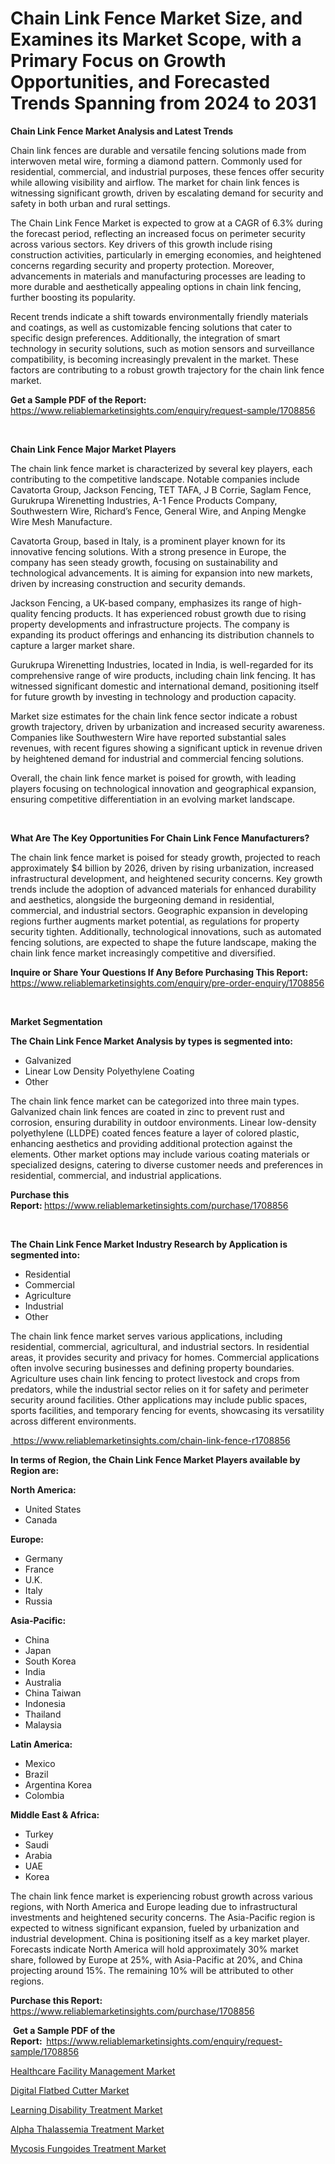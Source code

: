 <p><h1>Chain Link Fence Market Size, and Examines its Market Scope, with a Primary Focus on Growth Opportunities, and Forecasted Trends Spanning from 2024 to 2031</h1></p><p><strong>Chain Link Fence Market Analysis and Latest Trends</strong></p>
<p><p>Chain link fences are durable and versatile fencing solutions made from interwoven metal wire, forming a diamond pattern. Commonly used for residential, commercial, and industrial purposes, these fences offer security while allowing visibility and airflow. The market for chain link fences is witnessing significant growth, driven by escalating demand for security and safety in both urban and rural settings.</p><p>The Chain Link Fence Market is expected to grow at a CAGR of 6.3% during the forecast period, reflecting an increased focus on perimeter security across various sectors. Key drivers of this growth include rising construction activities, particularly in emerging economies, and heightened concerns regarding security and property protection. Moreover, advancements in materials and manufacturing processes are leading to more durable and aesthetically appealing options in chain link fencing, further boosting its popularity.</p><p>Recent trends indicate a shift towards environmentally friendly materials and coatings, as well as customizable fencing solutions that cater to specific design preferences. Additionally, the integration of smart technology in security solutions, such as motion sensors and surveillance compatibility, is becoming increasingly prevalent in the market. These factors are contributing to a robust growth trajectory for the chain link fence market.</p></p>
<p><strong>Get a Sample PDF of the Report:&nbsp;</strong> <a href="https://www.reliablemarketinsights.com/enquiry/request-sample/1708856?utm_campaign=1602&utm_medium=2&utm_source=Github&utm_content=ia&utm_term=21102024&utm_id=chain-link-fence">https://www.reliablemarketinsights.com/enquiry/request-sample/1708856</a></p>
<p>&nbsp;</p>
<p><strong>Chain Link Fence Major Market Players</strong></p>
<p><p>The chain link fence market is characterized by several key players, each contributing to the competitive landscape. Notable companies include Cavatorta Group, Jackson Fencing, TET TAFA, J B Corrie, Saglam Fence, Gurukrupa Wirenetting Industries, A-1 Fence Products Company, Southwestern Wire, Richard’s Fence, General Wire, and Anping Mengke Wire Mesh Manufacture.</p><p>Cavatorta Group, based in Italy, is a prominent player known for its innovative fencing solutions. With a strong presence in Europe, the company has seen steady growth, focusing on sustainability and technological advancements. It is aiming for expansion into new markets, driven by increasing construction and security demands.</p><p>Jackson Fencing, a UK-based company, emphasizes its range of high-quality fencing products. It has experienced robust growth due to rising property developments and infrastructure projects. The company is expanding its product offerings and enhancing its distribution channels to capture a larger market share.</p><p>Gurukrupa Wirenetting Industries, located in India, is well-regarded for its comprehensive range of wire products, including chain link fencing. It has witnessed significant domestic and international demand, positioning itself for future growth by investing in technology and production capacity.</p><p>Market size estimates for the chain link fence sector indicate a robust growth trajectory, driven by urbanization and increased security awareness. Companies like Southwestern Wire have reported substantial sales revenues, with recent figures showing a significant uptick in revenue driven by heightened demand for industrial and commercial fencing solutions.</p><p>Overall, the chain link fence market is poised for growth, with leading players focusing on technological innovation and geographical expansion, ensuring competitive differentiation in an evolving market landscape.</p></p>
<p>&nbsp;</p>
<p><strong>What Are The Key Opportunities For Chain Link Fence Manufacturers?</strong></p>
<p><p>The chain link fence market is poised for steady growth, projected to reach approximately $4 billion by 2026, driven by rising urbanization, increased infrastructural development, and heightened security concerns. Key growth trends include the adoption of advanced materials for enhanced durability and aesthetics, alongside the burgeoning demand in residential, commercial, and industrial sectors. Geographic expansion in developing regions further augments market potential, as regulations for property security tighten. Additionally, technological innovations, such as automated fencing solutions, are expected to shape the future landscape, making the chain link fence market increasingly competitive and diversified.</p></p>
<p><strong>Inquire or Share Your Questions If Any Before Purchasing This Report:</strong> <a href="https://www.reliablemarketinsights.com/enquiry/pre-order-enquiry/1708856?utm_campaign=1602&utm_medium=2&utm_source=Github&utm_content=ia&utm_term=21102024&utm_id=chain-link-fence">https://www.reliablemarketinsights.com/enquiry/pre-order-enquiry/1708856</a></p>
<p>&nbsp;</p>
<p><strong>Market Segmentation</strong></p>
<p><strong>The Chain Link Fence Market Analysis by types is segmented into:</strong></p>
<p><ul><li>Galvanized</li><li>Linear Low Density Polyethylene Coating</li><li>Other</li></ul></p>
<p><p>The chain link fence market can be categorized into three main types. Galvanized chain link fences are coated in zinc to prevent rust and corrosion, ensuring durability in outdoor environments. Linear low-density polyethylene (LLDPE) coated fences feature a layer of colored plastic, enhancing aesthetics and providing additional protection against the elements. Other market options may include various coating materials or specialized designs, catering to diverse customer needs and preferences in residential, commercial, and industrial applications.</p></p>
<p><strong>Purchase this Report:&nbsp;</strong><a href="https://www.reliablemarketinsights.com/purchase/1708856?utm_campaign=1602&utm_medium=2&utm_source=Github&utm_content=ia&utm_term=21102024&utm_id=chain-link-fence">https://www.reliablemarketinsights.com/purchase/1708856</a></p>
<p>&nbsp;</p>
<p><strong>The Chain Link Fence Market Industry Research by Application is segmented into:</strong></p>
<p><ul><li>Residential</li><li>Commercial</li><li>Agriculture</li><li>Industrial</li><li>Other</li></ul></p>
<p><p>The chain link fence market serves various applications, including residential, commercial, agricultural, and industrial sectors. In residential areas, it provides security and privacy for homes. Commercial applications often involve securing businesses and defining property boundaries. Agriculture uses chain link fencing to protect livestock and crops from predators, while the industrial sector relies on it for safety and perimeter security around facilities. Other applications may include public spaces, sports facilities, and temporary fencing for events, showcasing its versatility across different environments.</p></p>
<p><a href="https://www.reliablemarketinsights.com/chain-link-fence-r1708856?utm_campaign=1602&utm_medium=2&utm_source=Github&utm_content=ia&utm_term=21102024&utm_id=chain-link-fence">&nbsp;https://www.reliablemarketinsights.com/chain-link-fence-r1708856</a></p>
<p><strong>In terms of Region, the Chain Link Fence Market Players available by Region are:</strong></p>
<p>
    <p> <strong> North America: </strong>
        <ul>
            <li>United States</li>
            <li>Canada</li>
        </ul>
        </p> 
    <p> <strong> Europe: </strong>
        <ul>
            <li>Germany</li>
            <li>France</li>
            <li>U.K.</li>
            <li>Italy</li>
            <li>Russia</li>
        </ul>
        </p> 
    <p> <strong> Asia-Pacific: </strong>
        <ul>
            <li>China</li>
            <li>Japan</li>
            <li>South Korea</li>
            <li>India</li>
            <li>Australia</li>
            <li>China Taiwan</li>
            <li>Indonesia</li>
            <li>Thailand</li>
            <li>Malaysia</li>
        </ul>
        </p> 
    <p> <strong> Latin America: </strong>
        <ul>
            <li>Mexico</li>
            <li>Brazil</li>
            <li>Argentina Korea</li>
            <li>Colombia</li>
        </ul>
        </p> 
    <p> <strong> Middle East & Africa: </strong>
        <ul>
            <li>Turkey</li>
            <li>Saudi</li>
            <li>Arabia</li>
            <li>UAE</li>
            <li>Korea</li>
        </ul>
    </p>
    </p>
<p><p>The chain link fence market is experiencing robust growth across various regions, with North America and Europe leading due to infrastructural investments and heightened security concerns. The Asia-Pacific region is expected to witness significant expansion, fueled by urbanization and industrial development. China is positioning itself as a key market player. Forecasts indicate North America will hold approximately 30% market share, followed by Europe at 25%, with Asia-Pacific at 20%, and China projecting around 15%. The remaining 10% will be attributed to other regions.</p></p>
<p><strong>Purchase this Report: </strong><a href="https://www.reliablemarketinsights.com/purchase/1708856?utm_campaign=1602&utm_medium=2&utm_source=Github&utm_content=ia&utm_term=21102024&utm_id=chain-link-fence">https://www.reliablemarketinsights.com/purchase/1708856</a></p>
<p>&nbsp;<strong>Get a Sample PDF of the Report:&nbsp;&nbsp;</strong><a href="https://www.reliablemarketinsights.com/enquiry/request-sample/1708856?utm_campaign=1602&utm_medium=2&utm_source=Github&utm_content=ia&utm_term=21102024&utm_id=chain-link-fence">https://www.reliablemarketinsights.com/enquiry/request-sample/1708856</a></p>
<p><strong></strong></p>
<p><p><a href="https://www.linkedin.com/pulse/healthcare-facility-management-market-trends-insights-jtgec?utm_campaign=1602&utm_medium=2&utm_source=Github&utm_content=ia&utm_term=21102024&utm_id=chain-link-fence">Healthcare Facility Management Market</a></p><p><a href="https://issuu.com/reportprime-2/docs/digital-flatbed-cutter-market-size-_a7ca9bb7f715d1?utm_campaign=1602&utm_medium=2&utm_source=Github&utm_content=ia&utm_term=21102024&utm_id=chain-link-fence">Digital Flatbed Cutter Market</a></p><p><a href="https://www.linkedin.com/pulse/global-learning-disability-treatment-111-cagr-forecast-itjrc?utm_campaign=1602&utm_medium=2&utm_source=Github&utm_content=ia&utm_term=21102024&utm_id=chain-link-fence">Learning Disability Treatment Market</a></p><p><a href="https://www.linkedin.com/pulse/global-alpha-thalassemia-treatment-market-landscape-future-agh7c?utm_campaign=1602&utm_medium=2&utm_source=Github&utm_content=ia&utm_term=21102024&utm_id=chain-link-fence">Alpha Thalassemia Treatment Market</a></p><p><a href="https://www.linkedin.com/pulse/mycosis-fungoides-treatment-market-size-segmentation-m0lbc?utm_campaign=1602&utm_medium=2&utm_source=Github&utm_content=ia&utm_term=21102024&utm_id=chain-link-fence">Mycosis Fungoides Treatment Market</a></p></p>